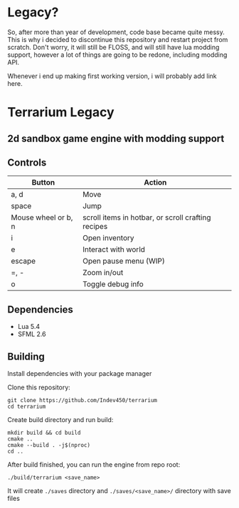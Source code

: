 Legacy?
=========

So, after more than year of development, code base became quite messy.
This is why i decided to discontinue this repository and restart project from scratch.
Don't worry, it will still be FLOSS, and will still have lua modding support, however
a lot of things are going to be redone, including modding API.

Whenever i end up making first working version, i will probably add link here.

Terrarium Legacy
=========

2d sandbox game engine with modding support
-------------------------------------------

Controls
--------
| Button              | Action                                             |
|---------------------|----------------------------------------------------|
| a, d                | Move                                               |
| space               | Jump                                               |
| Mouse wheel or b, n | scroll items in hotbar, or scroll crafting recipes |
| i                   | Open inventory                                     |
| e                   | Interact with world                                |
| escape              | Open pause menu (WIP)                              |
| =, -                | Zoom in/out                                        |
| o                   | Toggle debug info                                  |

Dependencies
------------

* Lua 5.4
* SFML 2.6

Building
--------

Install dependencies with your package manager

Clone this repository:

    git clone https://github.com/Indev450/terrarium
    cd terrarium

Create build directory and run build:

    mkdir build && cd build
    cmake ..
    cmake --build . -j$(nproc)
    cd ..

After build finished, you can run the engine from repo root:

    ./build/terrarium <save_name>

It will create `./saves` directory and `./saves/<save_name>/` directory with
save files
